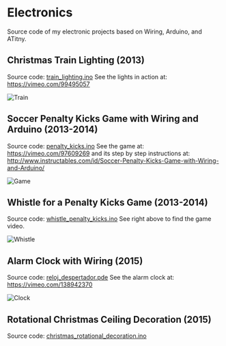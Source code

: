 # Electronics
Source code of my electronic projects based on Wiring, Arduino, and ATitny.

## Christmas Train Lighting (2013) 
Source code: [train_lighting.ino](https://github.com/gacarrillor/electronics/blob/master/train_lighting.ino)
See the lights in action at: https://vimeo.com/99495057

![Train][1]

## Soccer Penalty Kicks Game with Wiring and Arduino (2013-2014) 
Source code: [penalty_kicks.ino](https://github.com/gacarrillor/electronics/blob/master/penalty_kicks.ino)
See the game at: https://vimeo.com/97609269 and its step by step instructions at: http://www.instructables.com/id/Soccer-Penalty-Kicks-Game-with-Wiring-and-Arduino/

![Game][3]

## Whistle for a Penalty Kicks Game (2013-2014) 
Source code: [whistle_penalty_kicks.ino](https://github.com/gacarrillor/electronics/blob/master/whistle_penalty_kicks.ino)
See right above to find the game video.

![Whistle][4]

## Alarm Clock with Wiring (2015) 
Source code: [reloj_despertador.pde](https://github.com/gacarrillor/electronics/blob/master/reloj_despertador.pde)
See the alarm clock at: https://vimeo.com/138942370

![Clock][2]

## Rotational Christmas Ceiling Decoration (2015) 
Source code: [christmas_rotational_decoration.ino](https://github.com/gacarrillor/electronics/blob/master/christmas_rotational_decoration.ino)



[1]: https://i.vimeocdn.com/video/480687278.jpg?mw=600&mh=300
[2]: https://i.vimeocdn.com/video/534536725_600x450.jpg
[3]: https://i.vimeocdn.com/video/478050041_590x332.jpg
[4]: http://cdn.instructables.com/F1V/ADRQ/IFOBH6BC/F1VADRQIFOBH6BC.SMALL.jpg 
